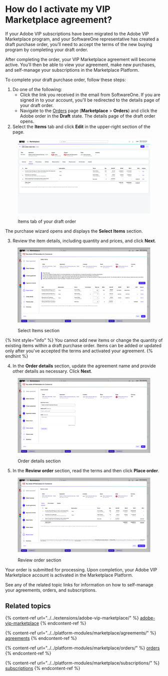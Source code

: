 # How do I activate my VIP Marketplace agreement?

If your Adobe VIP subscriptions have been migrated to the Adobe VIP Marketplace program, and your SoftwareOne representative has created a draft purchase order, you’ll need to accept the terms of the new buying program by completing your draft order.

After completing the order, your VIP Marketplace agreement will become active. You’ll then be able to view your agreement, make new purchases, and self-manage your subscriptions in the Marketplace Platform.

To complete your draft purchase order, follow these steps:

1. Do one of the following:
   * Click the link you received in the email from SoftwareOne. If you are signed in to your account, you'll be redirected to the details page of your draft order.&#x20;
   * Navigate to the [Orders](../../platform-modules/marketplace/orders/) page (**Marketplace** > **Orders**) and click the Adobe order in the **Draft** state. The details page of the draft order opens.&#x20;
2. Select the **Items** tab and click **Edit** in the upper-right section of the page.&#x20;

<figure><img src="../../.gitbook/assets/image (458).png" alt=""><figcaption><p>Items tab of your draft order</p></figcaption></figure>

The purchase wizard opens and displays the **Select Items** section.

3. Review the item details, including quantity and prices, and click **Next**.&#x20;

<figure><img src="../../.gitbook/assets/image (454).png" alt=""><figcaption><p>Select Items section</p></figcaption></figure>

{% hint style="info" %}
You cannot add new items or change the quantity of existing items within a draft purchase order. Items can be added or updated only after you've accepted the terms and activated your agreement.
{% endhint %}

4. In the **Order details** section, update the agreement name and provide other details as necessary. Click **Next**.

<figure><img src="../../.gitbook/assets/image (455).png" alt=""><figcaption><p>Order details section</p></figcaption></figure>

5. In the **Review order** section, read the terms and then click **Place order**.

<figure><img src="../../.gitbook/assets/image (456).png" alt=""><figcaption><p>Review order section</p></figcaption></figure>

Your order is submitted for processing. Upon completion, your Adobe VIP Marketplace account is activated in the Marketplace Platform.&#x20;

See any of the related topic links for information on how to self-manage your agreements, orders, and subscriptions.

## Related topics

{% content-ref url="../../extensions/adobe-vip-marketplace/" %}
[adobe-vip-marketplace](../../extensions/adobe-vip-marketplace/)
{% endcontent-ref %}

{% content-ref url="../../platform-modules/marketplace/agreements/" %}
[agreements](../../platform-modules/marketplace/agreements/)
{% endcontent-ref %}

{% content-ref url="../../platform-modules/marketplace/orders/" %}
[orders](../../platform-modules/marketplace/orders/)
{% endcontent-ref %}

{% content-ref url="../../platform-modules/marketplace/subscriptions/" %}
[subscriptions](../../platform-modules/marketplace/subscriptions/)
{% endcontent-ref %}
